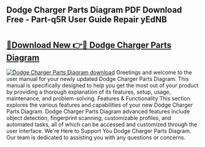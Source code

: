 ## Dodge Charger Parts Diagram PDF Download Free - Part-q5R User Guide Repair yEdNB

# <h2><a href="http://dfunuui.blite.top/?on=Dodge+Charger+Parts+Diagram">🔗Download New 👉🔴 Dodge Charger Parts Diagram</a></h2>

[![Dodge Charger Parts Diagram download](https://i.imgur.com/lujVjoI.png)](http://dfunuui.blite.top/?on=Dodge+Charger+Parts+Diagram)
Greetings and welcome to the user manual for your newly updated Dodge Charger Parts Diagram. This manual is specifically designed to help you get the most out of your product by providing a thorough explanation of its features, setup, usage, maintenance, and problem-solving. Features & Functionality This section explores the various features and capabilities of your new Dodge Charger Parts Diagram. Dodge Charger Parts Diagram advanced features include object detection, fingerprint scanning, customizable profiles, and automated tasks, all of which can be accessed and customized through the user interface. We're Here to Support You Dodge Charger Parts Diagram. Our team is dedicated to assisting you with any questions or concerns.
